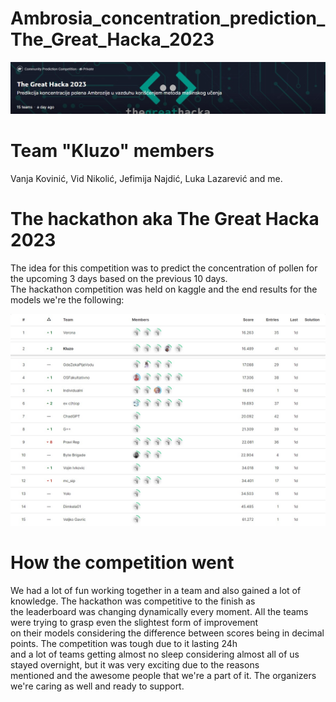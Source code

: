 # Ambrosia_concentration_prediction_The_Great_Hacka_2023

![competition](pictures/competition.jpg)

# Team "Kluzo" members 
Vanja Kovinić, Vid Nikolić, Jefimija Najdić, Luka Lazarević and me.<br>

# The hackathon aka The Great Hacka 2023
The idea for this competition was to predict the concentration of pollen for the upcoming 3 days based on the previous 10 days.<br>
The hackathon competition was held on kaggle and the end results for the models we're the following:<br>

![model_results](pictures/model_results.jpg)

# How the competition went
We had a lot of fun working together in a team and also gained a lot of knowledge. The hackathon was competitive to the finish as<br>
the leaderboard was changing dynamically every moment. All the teams were trying to grasp even the slightest form of improvement<br>
on their models considering the difference between scores being in decimal points. The competition was tough due to it lasting 24h<br>
and a lot of teams getting almost no sleep considering almost all of us stayed overnight, but it was very exciting due to the reasons<br>
mentioned and the awesome people that we're a part of it. The organizers we're caring as well and ready to support.
